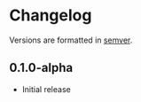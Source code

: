 # Changelog
Versions are formatted in [semver](https://semver.org/spec/v2.0.0.html).

## 0.1.0-alpha
- Initial release
